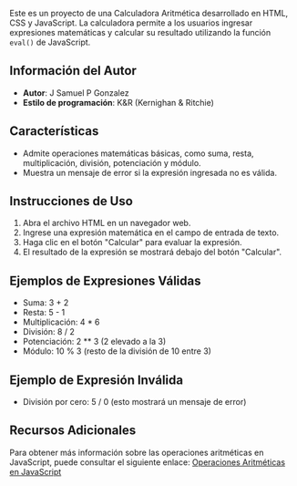 Este es un proyecto de una Calculadora Aritmética desarrollado en HTML, CSS y JavaScript.
La calculadora permite a los usuarios ingresar expresiones matemáticas y calcular su resultado
utilizando la función `eval()` de JavaScript.

## Información del Autor
- **Autor**: J Samuel P Gonzalez
- **Estilo de programación**: K&R (Kernighan & Ritchie)

## Características
- Admite operaciones matemáticas básicas, como suma, resta, multiplicación, división, potenciación y módulo.
- Muestra un mensaje de error si la expresión ingresada no es válida.

## Instrucciones de Uso
1. Abra el archivo HTML en un navegador web.
2. Ingrese una expresión matemática en el campo de entrada de texto.
3. Haga clic en el botón "Calcular" para evaluar la expresión.
4. El resultado de la expresión se mostrará debajo del botón "Calcular".

## Ejemplos de Expresiones Válidas
- Suma: 3 + 2
- Resta: 5 - 1
- Multiplicación: 4 * 6
- División: 8 / 2
- Potenciación: 2 ** 3 (2 elevado a la 3)
- Módulo: 10 % 3 (resto de la división de 10 entre 3)

## Ejemplo de Expresión Inválida
- División por cero: 5 / 0 (esto mostrará un mensaje de error)

## Recursos Adicionales
Para obtener más información sobre las operaciones aritméticas en JavaScript, puede consultar el siguiente enlace:
[Operaciones Aritméticas en JavaScript](https://lenguajejs.com/javascript/number/objeto-math/)
